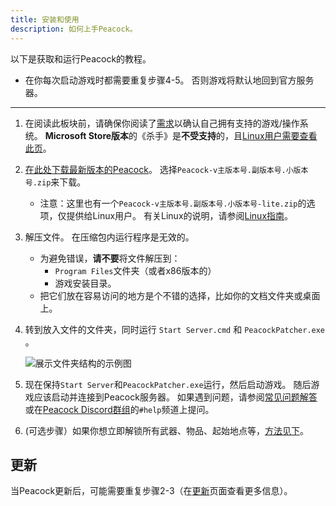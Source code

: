 ```yaml
---
title: 安装和使用
description: 如何上手Peacock。
---
```


以下是获取和运行Peacock的教程。

-   在你每次启动游戏时都需要重复步骤4-5。 否则游戏将默认地回到官方服务器。

---

1. 在阅读此板块前，请确保你阅读了[需求](./requirements.md)以确认自己拥有支持的游戏/操作系统。 **Microsoft Store版本**的《杀手》是**不受支持**的，且[Linux用户需要查看此页](../guides/linux-setup.md)。

2. [在此处下载最新版本的Peacock](https://github.com/thepeacockproject/Peacock/releases/latest)。 选择`Peacock-v主版本号.副版本号.小版本号.zip`来下载。

    - 注意：这里也有一个`Peacock-v主版本号.副版本号.小版本号-lite.zip`的选项，仅提供给Linux用户。 有关Linux的说明，请参阅[Linux指南](.../guides/linux-setup.md)。

3. 解压文件。 在压缩包内运行程序是无效的。

   - 为避免错误，**请不要**将文件解压到：
     - `Program Files`文件夹（或者x86版本的）
     - 游戏安装目录。
   - 把它们放在容易访问的地方是个不错的选择，比如你的文档文件夹或桌面上。

4. 转到放入文件的文件夹，同时运行 `Start Server.cmd` 和 `PeacockPatcher.exe` 。

   ![展示文件夹结构的示例图](/img/patcher_and_server.png)

5. 现在保持`Start Server`和`PeacockPatcher.exe`运行，然后启动游戏。 随后游戏应该启动并连接到Peacock服务器。 如果遇到问题，请参阅[常见问题解答](./faq.md)或在[Peacock Discord群组](https://thepeacockproject.org/discord)的`#help`频道上提问。

6. (可选步骤）如果你想立即解锁所有武器、物品、起始地点等，[方法见下](../intel/faq.md#how-to-get-all-items)。

## 更新

当Peacock更新后，可能需要重复步骤2-3（在[更新](./updating.md)页面查看更多信息）。
